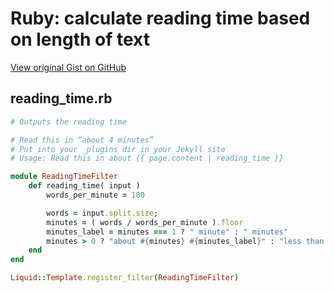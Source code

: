 # Ruby: calculate reading time based on length of text

[View original Gist on GitHub](https://gist.github.com/Integralist/5812675)

## reading_time.rb

```ruby
# Outputs the reading time

# Read this in “about 4 minutes”
# Put into your _plugins dir in your Jekyll site
# Usage: Read this in about {{ page.content | reading_time }}

module ReadingTimeFilter
	def reading_time( input )
		words_per_minute = 180

		words = input.split.size;
		minutes = ( words / words_per_minute ).floor
		minutes_label = minutes === 1 ? " minute" : " minutes"
		minutes > 0 ? "about #{minutes} #{minutes_label}" : "less than 1 minute"
	end
end

Liquid::Template.register_filter(ReadingTimeFilter)
```

